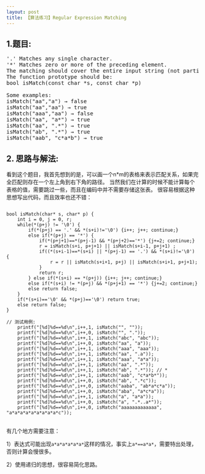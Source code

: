 ```yaml
---
layout: post
title: 【算法练习】Regular Expression Matching
---
```


## 1.题目:
<pre>
'.' Matches any single character.
'*' Matches zero or more of the preceding element.
The matching should cover the entire input string (not partial).
The function prototype should be:
bool isMatch(const char *s, const char *p)

Some examples:
isMatch("aa","a") → false
isMatch("aa","aa") → true
isMatch("aaa","aa") → false
isMatch("aa", "a*") → true
isMatch("aa", ".*") → true
isMatch("ab", ".*") → true
isMatch("aab", "c*a*b") → true
</pre>

## 2. 思路与解法:
看到这个题目，我首先想到的是，可以画一个n*m的表格来表示匹配关系，如果完全匹配则存在一个左上角到右下角的路径。
当然我们在计算的时候不能计算每个表格的值，需要跳过一些，而且在编码中并不需要存储这张表。
很容易根据这种思想写出代码，而且效率也还不错：

<pre class="language-python">
<code>
bool isMatch(char* s, char* p) {
    int i = 0, j = 0, r;
    while(*(p+j) != '\0') {
        if(*(p+j) == '.' && *(s+i)!='\0') {i++; j++; continue;}
        else if(*(p+j) == '*') {
            if(*(p+j+1)==*(p+j-1) && *(p+j+2)=='*') {j+=2; continue;}
            r = isMatch(s+i, p+j+1) || isMatch(s+i-1, p+j+1) ;
            if((*(s+i-1)==*(s+i) || *(p+j-1) == '.') && *(s+i)!='\0') {
                r = r || isMatch(s+i+1, p+j) || isMatch(s+i+1, p+j+1);
            }
            return r;
        } else if(*(s+i) == *(p+j)) {i++; j++; continue;}
        else if(*(s+i) != *(p+j) && *(p+j+1) == '*') {j+=2; continue;}
        else return false;
    }
    if(*(s+i)=='\0' && *(p+j)=='\0') return true;
    else return false;
}

// 测试用例:
    printf("[%d]%d==%d\n",i++,1, isMatch("", ""));
    printf("[%d]%d==%d\n",i++,0, isMatch("", "."));
    printf("[%d]%d==%d\n",i++,1, isMatch("abc", "abc"));
    printf("[%d]%d==%d\n",i++,0, isMatch("aa", "a"));
    printf("[%d]%d==%d\n",i++,1, isMatch("aaa", "aaa"));
    printf("[%d]%d==%d\n",i++,1, isMatch("aa", ".a"));
    printf("[%d]%d==%d\n",i++,1, isMatch("aaa", "a*a"));
    printf("[%d]%d==%d\n",i++,1, isMatch("aa", ".*"));
    printf("[%d]%d==%d\n",i++,1, isMatch("ab", ".*")); // *
    printf("[%d]%d==%d\n",i++,1, isMatch("aab", "c*a*b*"));
    printf("[%d]%d==%d\n",i++,0, isMatch("ab", ".*c"));
    printf("[%d]%d==%d\n",i++,0, isMatch("aaba", "ab*a*c*a"));
    printf("[%d]%d==%d\n",i++,0, isMatch("aba", "a*c*a"));
    printf("[%d]%d==%d\n",i++,1, isMatch("a", "a*a"));
    printf("[%d]%d==%d\n",i++,0, isMatch("a", ".*..a*"));
    printf("[%d]%d==%d\n",i++,0, isMatch("aaaaaaaaaaaaa", "a*a*a*a*a*a*a*a*a*c"));
</code>
</pre>

有几个地方需要注意：

1）表达式可能出现`a*a*a*a*a*a*`这样的情况，事实上`a*==a*a*`，需要特出处理，否则计算会慢很多。

2）使用递归的思想，很容易简化思路。
